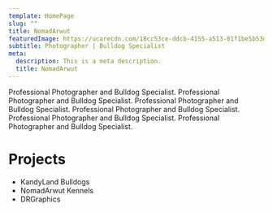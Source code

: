 ```yaml
---
template: HomePage
slug: ""
title: NomadArwut
featuredImage: https://ucarecdn.com/18cc53ce-ddcb-4155-a513-01f1be5b53d6/-/preview/-/grayscale/
subtitle: Photographer | Bulldog Specialist
meta:
  description: This is a meta description.
  title: NomadArwut
---
```

Professional Photographer and Bulldog Specialist. Professional Photographer and Bulldog Specialist. Professional Photographer and Bulldog Specialist. Professional Photographer and Bulldog Specialist. Professional Photographer and Bulldog Specialist. Professional Photographer and Bulldog Specialist.

# Projects

* KandyLand Bulldogs
* NomadArwut Kennels
* DRGraphics